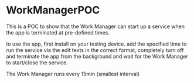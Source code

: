 # WorkManagerPOC

This is a POC to show that the Work Manager can start up a service when the app is terminated at pre-defined times.


to use the app, first install on your testing device.
add the specified time to run the service via the edit texts in the correct format, completely turn off and terminate the app from the background and wait for the Work Manager to start/close the service.


The Work Manager runs every 15min (smallest interval)
